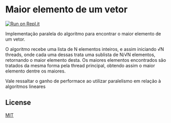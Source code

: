 # Maior elemento de um vetor

[![Run on Repl.it](https://repl.it/badge/github/Saviollage/Greater)](https://repl.it/@Saviollage/Greater)

Implementação paralela do algoritmo para encontrar o maior elemento de um vetor.

O algoritmo recebe uma lista de N elementos inteiros, e assim iniciando √N threads, onde cada uma dessas trata uma sublista de N/√N elementos, retornando o maior elemento desta. Os maiores elementos encontrados são tratados da mesma forma pela thread principal, obtendo assim o maior elemento dentre os maiores.

Vale ressaltar o ganho de performace ao utilizar paralelismo em relação à algoritmos lineares


## License
[MIT](https://choosealicense.com/licenses/mit/)